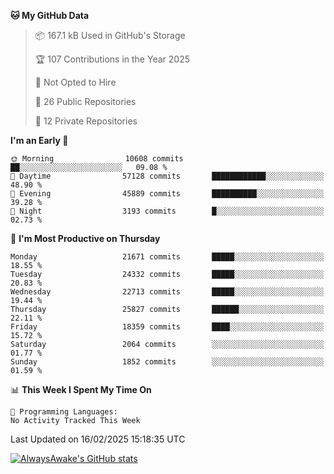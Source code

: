 <!--START_SECTION:waka-->
**🐱 My GitHub Data** 

> 📦 167.1 kB Used in GitHub's Storage 
 > 
> 🏆 107 Contributions in the Year 2025
 > 
> 🚫 Not Opted to Hire
 > 
> 📜 26 Public Repositories 
 > 
> 🔑 12 Private Repositories 
 > 
**I'm an Early 🐤** 

```text
🌞 Morning                10608 commits       ██░░░░░░░░░░░░░░░░░░░░░░░   09.08 % 
🌆 Daytime                57128 commits       ████████████░░░░░░░░░░░░░   48.90 % 
🌃 Evening                45889 commits       ██████████░░░░░░░░░░░░░░░   39.28 % 
🌙 Night                  3193 commits        █░░░░░░░░░░░░░░░░░░░░░░░░   02.73 % 
```
📅 **I'm Most Productive on Thursday** 

```text
Monday                   21671 commits       █████░░░░░░░░░░░░░░░░░░░░   18.55 % 
Tuesday                  24332 commits       █████░░░░░░░░░░░░░░░░░░░░   20.83 % 
Wednesday                22713 commits       █████░░░░░░░░░░░░░░░░░░░░   19.44 % 
Thursday                 25827 commits       ██████░░░░░░░░░░░░░░░░░░░   22.11 % 
Friday                   18359 commits       ████░░░░░░░░░░░░░░░░░░░░░   15.72 % 
Saturday                 2064 commits        ░░░░░░░░░░░░░░░░░░░░░░░░░   01.77 % 
Sunday                   1852 commits        ░░░░░░░░░░░░░░░░░░░░░░░░░   01.59 % 
```


📊 **This Week I Spent My Time On** 

```text
💬 Programming Languages: 
No Activity Tracked This Week
```


 Last Updated on 16/02/2025 15:18:35 UTC
<!--END_SECTION:waka-->

[![AlwaysAwake's GitHub stats](https://github-readme-stats.vercel.app/api?username=AlwaysAwake&show_icons=true&theme=github_dark&count_private=true)](https://github.com/AlwaysAwake/AlwaysAwake)
